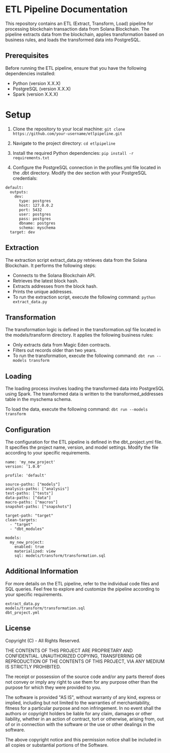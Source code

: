 # ETL Pipeline Documentation
This repository contains an ETL (Extract, Transform, Load) pipeline for processing blockchain transaction data from Solana Blockchain. The pipeline extracts data from the blockchain, applies transformation based on business rules, and loads the transformed data into PostgreSQL.
## Prerequisites
Before running the ETL pipeline, ensure that you have the following dependencies installed:

* Python (version X.X.X)
* PostgreSQL (version X.X.X)
* Spark (version X.X.X)


# Setup
1. Clone the repository to your local machine: ``` git clone https://github.com/your-username/etlpipeline.git ```
2. Navigate to the project directory: ``` cd etlpipeline ```

3. Install the required Python dependencies: ``` pip install -r requirements.txt ```

4. Configure the PostgreSQL connection in the profiles.yml file located in the .dbt directory. Modify the dev section with your PostgreSQL credentials:
```
default:
  outputs:
    dev:
      type: postgres
      host: 127.0.0.2
      port: 5432
      user: postgres
      pass: postgres
      dbname: postgres
      schema: myschema
  target: dev
```

## Extraction
The extraction script extract_data.py retrieves data from the Solana Blockchain. It performs the following steps:

* Connects to the Solana Blockchain API.
* Retrieves the latest block hash.
* Extracts addresses from the block hash.
* Prints the unique addresses.
* To run the extraction script, execute the following command: ``` python extract_data.py ```

## Transformation
The transformation logic is defined in the transformation.sql file located in the models/transform directory. It applies the following business rules:

* Only extracts data from Magic Eden contracts.
* Filters out records older than two years.
* To run the transformation, execute the following command: ``` dbt run --models transform ```

## Loading
The loading process involves loading the transformed data into PostgreSQL using Spark. The transformed data is written to the transformed_addresses table in the myschema schema.

To load the data, execute the following command: ``` dbt run --models transform ```

## Configuration
The configuration for the ETL pipeline is defined in the dbt_project.yml file. It specifies the project name, version, and model settings. Modify the file according to your specific requirements.
```
name: 'my_new_project'
version: '1.0.0'

profile: 'default'

source-paths: ["models"]
analysis-paths: ["analysis"]
test-paths: ["tests"]
data-paths: ["data"]
macro-paths: ["macros"]
snapshot-paths: ["snapshots"]

target-path: "target"
clean-targets:
  - "target"
  - "dbt_modules"

models:
  my_new_project:
    enabled: true
    materialized: view
    sql: models/transform/transformation.sql
```

## Additional Information
For more details on the ETL pipeline, refer to the individual code files and SQL queries. Feel free to explore and customize the pipeline according to your specific requirements.

```
extract_data.py
models/transform/transformation.sql
dbt_project.yml
```

## License
Copyright (C) <Love Shah> - All Rights Reserved.

THE CONTENTS OF THIS PROJECT ARE PROPRIETARY AND CONFIDENTIAL.
UNAUTHORIZED COPYING, TRANSFERRING OR REPRODUCTION OF THE CONTENTS OF THIS PROJECT, VIA ANY MEDIUM IS STRICTLY PROHIBITED.

The receipt or possession of the source code and/or any parts thereof does not convey or imply any right to use them
for any purpose other than the purpose for which they were provided to you.

The software is provided "AS IS", without warranty of any kind, express or implied, including but not limited to
the warranties of merchantability, fitness for a particular purpose and non infringement.
In no event shall the authors or copyright holders be liable for any claim, damages or other liability,
whether in an action of contract, tort or otherwise, arising from, out of or in connection with the software
or the use or other dealings in the software.

The above copyright notice and this permission notice shall be included in all copies or substantial portions of the Software.
